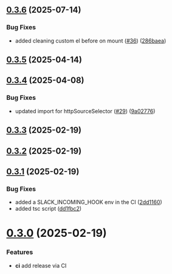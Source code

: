 ## [0.3.6](https://github.com/uploadcare/uc-video/compare/v0.3.5...v0.3.6) (2025-07-14)


### Bug Fixes

* added cleaning custom el before on mount ([#36](https://github.com/uploadcare/uc-video/issues/36)) ([286baea](https://github.com/uploadcare/uc-video/commit/286baea15d89bd291ab3af5d8b4d76232e74bd22))



## [0.3.5](https://github.com/uploadcare/uc-video/compare/v0.3.4...v0.3.5) (2025-04-14)



## [0.3.4](https://github.com/uploadcare/uc-video/compare/v0.3.3...v0.3.4) (2025-04-08)


### Bug Fixes

* updated import for httpSourceSelector ([#29](https://github.com/uploadcare/uc-video/issues/29)) ([9a02776](https://github.com/uploadcare/uc-video/commit/9a02776f80f590f97b02aa8f6c8718611fb80e59))



## [0.3.3](https://github.com/uploadcare/uc-video/compare/v0.3.2...v0.3.3) (2025-02-19)



## [0.3.2](https://github.com/uploadcare/uc-video/compare/v0.3.0...v0.3.2) (2025-02-19)



## [0.3.1](https://github.com/uploadcare/uc-video/compare/v0.3.0...v0.3.1) (2025-02-19)


### Bug Fixes

* added a SLACK_INCOMING_HOOK env in the CI ([2dd1160](https://github.com/uploadcare/uc-video/commit/2dd116054610e9f5eaaed22da73614797d7b4c6e))
* added tsc script ([dd1fbc2](https://github.com/uploadcare/uc-video/commit/dd1fbc2a0519bd91238e1d8f2d4af6449dc55fc3))



# [0.3.0](https://github.com/uploadcare/uc-video/compare/v0.2.1...v0.3.0) (2025-02-19)

### Features

- **ci** add release via CI


